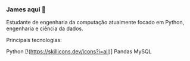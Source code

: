 ### James aqui 👋

Estudante de engenharia da computação atualmente focado em Python, engenharia e ciência da dados. 

Principais tecnologias: 

Python [!(https://skillicons.dev/icons?i=all)]
Pandas 
MySQL
